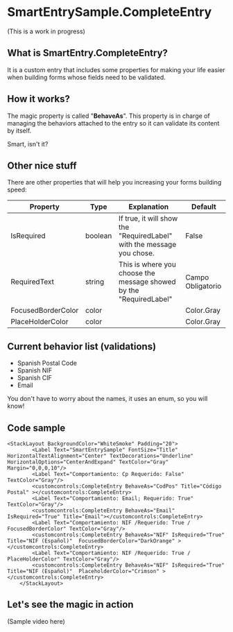 # SmartEntrySample.CompleteEntry

(This is a work in progress)

## What is SmartEntry.CompleteEntry?

It is a custom entry that includes some properties for making your life easier when building forms whose fields need to be validated.

## How it works?

The magic property is called "<b>BehaveAs</b>". This property is in charge of managing the behaviors attached to the entry so it can validate its content by itself.

Smart, isn't it?

## Other nice stuff

There are other properties that will help you increasing your forms building speed:

Property | Type | Explanation | Default |
-------- | ---- | ----------- | --------|
IsRequired| boolean |If true, it will show the "RequiredLabel" with the message you chose.| False |
RequiredText| string |This is where you choose the message showed by the "RequiredLabel"| Campo Obligatorio |
FocusedBorderColor| color ||  Color.Gray |
PlaceHolderColor| color ||  Color.Gray |

## Current behavior list (validations)

* Spanish Postal Code
* Spanish NIF
* Spanish CIF
* Email

You don't have to worry about the names, it uses an enum, so you will know!

## Code sample

```
<StackLayout BackgroundColor="WhiteSmoke" Padding="20">
        <Label Text="SmartEntrySample" FontSize="Title" HorizontalTextAlignment="Center" TextDecorations="Underline" HorizontalOptions="CenterAndExpand" TextColor="Gray" Margin="0,0,0,10"/>
        <Label Text="Comportamiento: Cp Requerido: False" TextColor="Gray"/>
        <customcontrols:CompleteEntry BehaveAs="CodPos" Title="Código Postal" ></customcontrols:CompleteEntry>
        <Label Text="Comportamiento: Email; Requerido: True" TextColor="Gray"/>
        <customcontrols:CompleteEntry BehaveAs="Email" IsRequired="True" Title="Email"></customcontrols:CompleteEntry>
        <Label Text="Comportamiento: NIF /Requerido: True / FocusedBorderColor" TextColor="Gray"/>
        <customcontrols:CompleteEntry BehaveAs="NIF" IsRequired="True" Title="NIF (Español)"  FocusedBorderColor="DarkOrange" ></customcontrols:CompleteEntry>
        <Label Text="Comportamiento: NIF /Requerido: True / PlaceHolderColor" TextColor="Gray"/>
        <customcontrols:CompleteEntry BehaveAs="NIF" IsRequired="True" Title="NIF (Español)"  PlaceholderColor="Crimson" ></customcontrols:CompleteEntry>
    </StackLayout>
```
## Let's see the magic in action

(Sample video here)
